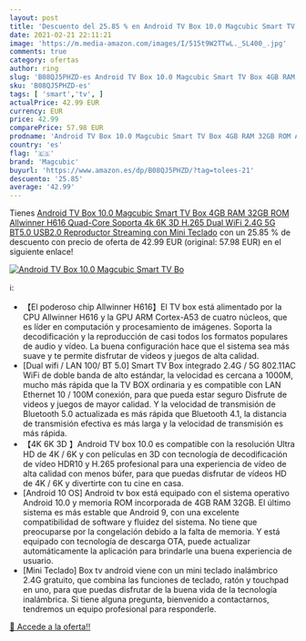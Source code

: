 ```yaml
---
layout: post
title: 'Descuento del 25.85 % en Android TV Box 10.0 Magcubic Smart TV Bo'
date: 2021-02-21 22:11:21
image: 'https://m.media-amazon.com/images/I/515t9W2TTwL._SL400_.jpg'
comments: true
category: ofertas
author: ring
slug: 'B08QJ5PHZD-es Android TV Box 10.0 Magcubic Smart TV Box 4GB RAM 32GB ROM...'
sku: 'B08QJ5PHZD-es'
tags: [ 'smart','tv', ]
actualPrice: 42.99 EUR
currency: EUR
price: 42.99
comparePrice: 57.98 EUR
prodname: 'Android TV Box 10.0 Magcubic Smart TV Box 4GB RAM 32GB ROM Allwinner H616 Quad-Core Soporta 4k 6K 3D H.265 Dual WiFi 2.4G 5G BT5.0 USB2.0 Reproductor Streaming con Mini Teclado'
country: 'es'
flag: '🇪🇸'
brand: 'Magcubic'
buyurl: 'https://www.amazon.es/dp/B08QJ5PHZD/?tag=tolees-21'
descuento: '25.85'
average: '42.99'
---
```


Tienes [Android TV Box 10.0 Magcubic Smart TV Box 4GB RAM 32GB ROM Allwinner H616 Quad-Core Soporta 4k 6K 3D H.265 Dual WiFi 2.4G 5G BT5.0 USB2.0 Reproductor Streaming con Mini Teclado](https://www.amazon.es/dp/B08QJ5PHZD/?tag=tolees-21) con un 25.85 % de descuento con precio de oferta de 42.99 EUR (original: 57.98 EUR) en el siguiente enlace!

[![Android TV Box 10.0 Magcubic Smart TV Bo](https://m.media-amazon.com/images/I/515t9W2TTwL._SL400_.jpg)](https://www.amazon.es/dp/B08QJ5PHZD/?tag=tolees-21)

ℹ️:

- 【El poderoso chip Allwinner H616】El TV box está alimentado por la CPU Allwinner H616 y la GPU ARM Cortex-A53 de cuatro núcleos, que es líder en computación y procesamiento de imágenes. Soporta la decodificación y la reproducción de casi todos los formatos populares de audio y vídeo. La buena configuración hace que el sistema sea más suave y te permite disfrutar de videos y juegos de alta calidad.
- [Dual wifi / LAN 100/ BT 5.0] Smart TV Box integrado 2.4G / 5G 802.11AC WiFi de doble banda de alto estándar, la velocidad es cercana a 1000M, mucho más rápida que la TV BOX ordinaria y es compatible con LAN Ethernet 10 / 100M conexión, para que pueda estar seguro Disfrute de videos y juegos de mayor calidad. Y la velocidad de transmisión de Bluetooth 5.0 actualizada es más rápida que Bluetooth 4.1, la distancia de transmisión efectiva es más larga y la velocidad de transmisión es más rápida.
- 【4K 6K 3D 】Android TV box 10.0 es compatible con la resolución Ultra HD de 4K / 6K y con películas en 3D con tecnología de decodificación de vídeo HDR10 y H.265 profesional para una experiencia de vídeo de alta calidad con menos búfer, para que puedas disfrutar de vídeos HD de 4K / 6K y divertirte con tu cine en casa.
- [Android 10 OS] Android tv box está equipado con el sistema operativo Android 10.0 y memoria ROM incorporada de 4GB RAM 32GB. El último sistema es más estable que Android 9, con una excelente compatibilidad de software y fluidez del sistema. No tiene que preocuparse por la congelación debido a la falta de memoria. Y está equipado con tecnología de descarga OTA, puede actualizar automáticamente la aplicación para brindarle una buena experiencia de usuario.
- [Mini Teclado] Box tv android viene con un mini teclado inalámbrico 2.4G gratuito, que combina las funciones de teclado, ratón y touchpad en uno, para que puedas disfrutar de la buena vida de la tecnología inalámbrica. Si tiene alguna pregunta, bienvenido a contactarnos, tendremos un equipo profesional para responderle.

[🛒 Accede a la oferta!!](https://www.amazon.es/dp/B08QJ5PHZD/?tag=tolees-21)
